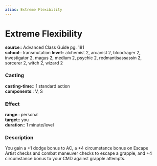 ```yaml
---
alias: Extreme Flexibility
---
```


# Extreme Flexibility 

**source**:: Advanced Class Guide pg. 181  
**school**:: transmutation
**level**:: alchemist 2, arcanist 2, bloodrager 2, investigator 2, magus 2, medium 2, psychic 2, redmantisassassin 2, sorcerer 2, witch 2, wizard 2

### Casting 

**casting-time**:: 1 standard action  
**components**:: V, S

### Effect 

**range**:: personal  
**target**:: you  
**duration**:: 1 minute/level

### Description 

You gain a +1 dodge bonus to AC, a +4 circumstance bonus on Escape Artist checks and combat maneuver checks to escape a grapple, and +4 circumstance bonus to your CMD against grapple attempts.
